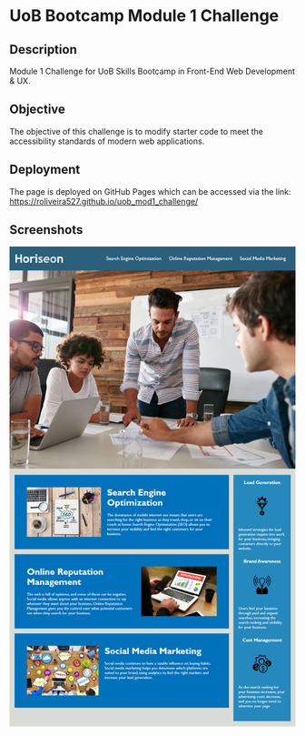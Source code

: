 # UoB Bootcamp Module 1 Challenge

## Description

Module 1 Challenge for UoB Skills Bootcamp in Front-End Web Development &amp; UX.

## Objective

The objective of this challenge is to modify starter code to meet the accessibility standards of modern web applications.

## Deployment

The page is deployed on GitHub Pages which can be accessed via the link: https://roliveira527.github.io/uob_mod1_challenge/

## Screenshots

![Screenshot of webpage](assets/images/screenshot.png)